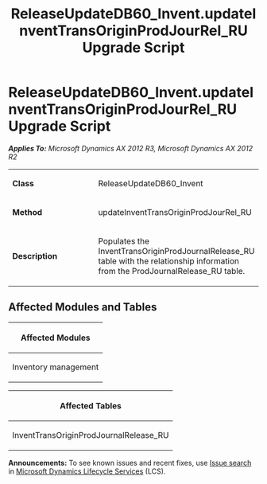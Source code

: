 ﻿---
title: ReleaseUpdateDB60_Invent.updateInventTransOriginProdJourRel_RU Upgrade Script
TOCTitle: ReleaseUpdateDB60_Invent.updateInventTransOriginProdJourRel_RU Upgrade Script
ms:assetid: 2526b891-97b8-fe79-9ac9-ba49daa4e99e
ms:mtpsurl: https://msdn.microsoft.com/en-us/library/JJ685019(v=AX.60)
ms:contentKeyID: 49707219
ms.date: 05/18/2015
mtps_version: v=AX.60
---

# ReleaseUpdateDB60\_Invent.updateInventTransOriginProdJourRel\_RU Upgrade Script 


_**Applies To:** Microsoft Dynamics AX 2012 R3, Microsoft Dynamics AX 2012 R2_

<table>
<colgroup>
<col style="width: 50%" />
<col style="width: 50%" />
</colgroup>
<tbody>
<tr class="odd">
<td><p><strong>Class</strong></p></td>
<td><p>ReleaseUpdateDB60_Invent</p></td>
</tr>
<tr class="even">
<td><p><strong>Method</strong></p></td>
<td><p>updateInventTransOriginProdJourRel_RU</p></td>
</tr>
<tr class="odd">
<td><p><strong>Description</strong></p></td>
<td><p>Populates the InventTransOriginProdJournalRelease_RU table with the relationship information from the ProdJournalRelease_RU table.</p></td>
</tr>
</tbody>
</table>


## Affected Modules and Tables

<table>
<colgroup>
<col style="width: 100%" />
</colgroup>
<thead>
<tr class="header">
<th><p>Affected Modules</p></th>
</tr>
</thead>
<tbody>
<tr class="odd">
<td><p>Inventory management</p></td>
</tr>
</tbody>
</table>


<table>
<colgroup>
<col style="width: 100%" />
</colgroup>
<thead>
<tr class="header">
<th><p>Affected Tables</p></th>
</tr>
</thead>
<tbody>
<tr class="odd">
<td><p>InventTransOriginProdJournalRelease_RU</p></td>
</tr>
</tbody>
</table>

  
**Announcements:** To see known issues and recent fixes, use [Issue search](http://go.microsoft.com/fwlink/?linkid=389258) in [Microsoft Dynamics Lifecycle Services](http://go.microsoft.com/fwlink/?linkid=306505) (LCS).

